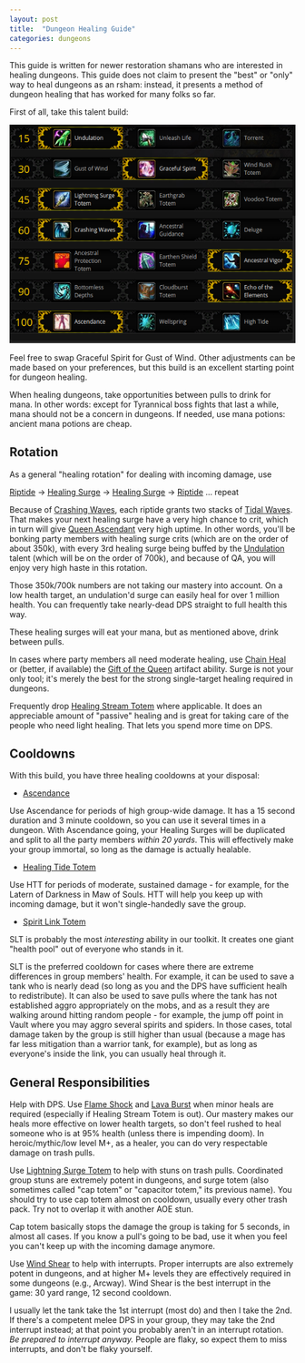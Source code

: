 ```yaml
---
layout: post
title:  "Dungeon Healing Guide"
categories: dungeons
---
```


This guide is written for newer restoration shamans who are interested in healing dungeons. This guide does not claim to
present the "best" or "only" way to heal dungeons as an rsham: instead, it presents a method of dungeon healing that has
worked for many folks so far.

First of all, take this talent build:

![Dungeon talent build](/assets/dungeon-talents.png)

Feel free to swap Graceful Spirit for Gust of Wind. Other adjustments can be made based on your preferences,
but this build is an excellent starting point for dungeon healing.

When healing dungeons, take opportunities between pulls to drink for mana. In other words: except for
Tyrannical boss fights that last a while, mana should not be a concern in dungeons. If needed, use mana potions: 
ancient mana potions are cheap.

## Rotation

As a general "healing rotation" for dealing with incoming damage, use

[Riptide][riptide] &rarr; [Healing Surge][surge] &rarr; [Healing Surge][surge] &rarr; [Riptide][riptide] ... repeat

Because of [Crashing Waves](http://www.wowhead.com/spell=197464/crashing-waves), each riptide grants two stacks
of [Tidal Waves](http://www.wowhead.com/spell=53390/tidal-waves). That makes your next healing surge have a very
high chance to crit, which in turn will give [Queen Ascendant](http://www.wowhead.com/spell=207285/queen-ascendant)
very high uptime. In other words, you'll be bonking party members with healing surge crits (which are on the order
of about 350k), with every 3rd healing surge being buffed by the [Undulation](http://www.wowhead.com/spell=200071/undulation)
talent (which will be on the order of 700k), and because of QA, you will enjoy very high haste in this rotation. 

Those 350k/700k numbers are not taking our mastery into account. On a low health target, an undulation'd surge can
easily heal for over 1 million health. You can frequently take nearly-dead DPS straight to full health this way.

These healing surges will eat your mana, but as mentioned above, drink between pulls.

In cases where party members all need moderate healing, use [Chain Heal][ch] or (better, if available)
the [Gift of the Queen][gotq] artifact ability. Surge is not your only tool; it's merely the best for the 
strong single-target healing required in dungeons.

Frequently drop [Healing Stream Totem](http://www.wowhead.com/spell=5394/healing-stream-totem) where applicable. It does
an appreciable amount of "passive" healing and is great for taking care of the people who need light healing. That lets
you spend more time on DPS.

## Cooldowns

With this build, you have three healing cooldowns at your disposal:

- [Ascendance](http://www.wowhead.com/spell=114052)

Use Ascendance for periods of high group-wide damage. It has a 15 second duration and 3 minute cooldown, so you can use
it several times in a dungeon. With Ascendance going, your Healing Surges will be duplicated and split to all the party
members *within 20 yards*. This will effectively make your group immortal, so long as the damage is actually healable.

- [Healing Tide Totem](http://www.wowhead.com/spell=108280)

Use HTT for periods of moderate, sustained damage - for example, for the Latern of Darkness in Maw of Souls.
HTT will help you keep up with incoming damage, but it won't single-handedly save the group.

- [Spirit Link Totem](http://www.wowhead.com/spell=98008)

SLT is probably the most _interesting_ ability in our toolkit. It creates one giant "health pool" out of
everyone who stands in it.

SLT is the preferred cooldown for cases where there are extreme differences in group members' health. For example,
it can be used to save a tank who is nearly dead (so long as you and the DPS have sufficient healh to redistribute).
It can also be used to save pulls where the tank has not established aggro appropriately on the mobs, and as a result
they are walking around hitting random people - for example, the jump off point in Vault where you may aggro several
spirits and spiders. In those cases, total damage taken by the group is still higher than usual (because a mage has
far less mitigation than a warrior tank, for example), but as long as everyone's inside the link, you can usually
heal through it.

## General Responsibilities

Help with DPS. Use [Flame Shock](http://www.wowhead.com/spell=188389/flame-shock) and
[Lava Burst](http://www.wowhead.com/spell=51505/lava-burst) when minor heals are required (especially if Healing Stream
Totem is out). Our mastery makes our heals more effective on lower health targets, so don't feel rushed to heal someone
who is at 95% health (unless there is impending doom). In heroic/mythic/low level M+, as a healer, you can do very
respectable damage on trash pulls.

Use [Lightning Surge Totem](http://www.wowhead.com/spell=192058) to help with stuns on trash pulls. 
Coordinated group stuns are extremely potent in dungeons, and surge totem (also sometimes called "cap totem"
or "capacitor totem," its previous name). You should try to use cap totem almost on cooldown, usually
every other trash pack. Try not to overlap it with another AOE stun. 

Cap totem basically stops the damage the group is taking for 5 seconds, in almost all cases. If you know
a pull's going to be bad, use it when you feel you can't keep up with the incoming damage anymore.

Use [Wind Shear](http://www.wowhead.com/spell=57994) to help with interrupts. Proper interrupts are also
extremely potent in dungeons, and at higher M+ levels they are effectively required in some dungeons
(e.g., Arcway). Wind Shear is the best interrupt in the game: 30 yard range, 12 second cooldown. 

I usually let the tank take the 1st interrupt (most do) and then I take the 2nd. If there's a competent
melee DPS in your group, they may take the 2nd interrupt instead; at that point you probably aren't
in an interrupt rotation. *Be prepared to interrupt anyway.* People are flaky, so expect them to miss
interrupts, and don't be flaky yourself.

[riptide]: http://www.wowhead.com/spell=61295
[surge]: http://www.wowhead.com/spell=8004
[ch]: http://www.wowhead.com/spell=1064
[gotq]: http://www.wowhead.com/spell=207778
